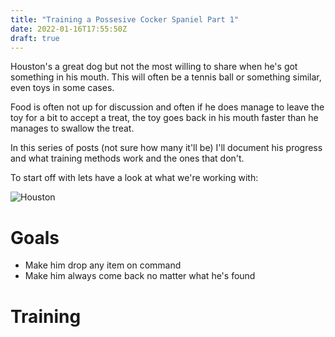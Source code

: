 ```yaml
---
title: "Training a Possesive Cocker Spaniel Part 1"
date: 2022-01-16T17:55:50Z
draft: true
---
```


Houston's a great dog but not the most willing to share when he's got something in his mouth. This will often be a tennis ball or something similar, even toys in some cases.

Food is often not up for discussion and often if he does manage to leave the toy for a bit to accept a treat, the toy goes back in his mouth faster than he manages to swallow the treat.

In this series of posts (not sure how many it'll be) I'll document his progress and what training methods work and the ones that don't.

To start off with lets have a look at what we're working with:

![Houston](/houston-profile.jpg)

# Goals

- Make him drop any item on command
- Make him always come back no matter what he's found

# Training